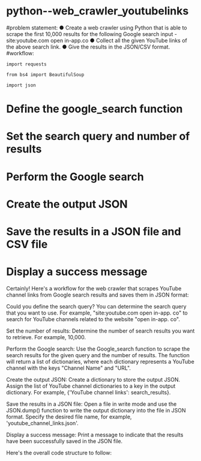 # python--web_crawler_youtubelinks
#problem statement:
         ● Create a web crawler using Python that is able to scrape the first 10,000 results for the following Google search input - site:youtube.com open in-app.co
        ● Collect all the given YouTube links of the above search link.
        ● Give the results in the JSON/CSV format.  
#workflow:

    import requests

    from bs4 import BeautifulSoup

    import json

# Define the google_search function

# Set the search query and number of results

# Perform the Google search

# Create the output JSON 

# Save the results in a JSON file and CSV file 

# Display a success message

Certainly! Here's a workflow for the web crawler that scrapes YouTube channel links from Google search results and saves them in JSON format:

Could you define the search query? You can determine the search query that you want to use. For example, "site:youtube.com open in-app. co" to search for YouTube channels related to the website "open in-app. co".

Set the number of results: Determine the number of search results you want to retrieve. For example, 10,000.

Perform the Google search: Use the Google_search function to scrape the search results for the given query and the number of results. The function will return a list of dictionaries, where each dictionary represents a YouTube channel with the keys "Channel Name" and "URL".

Create the output JSON: Create a dictionary to store the output JSON. Assign the list of YouTube channel dictionaries to a key in the output dictionary. For example, {'YouTube channel links': search_results}.

Save the results in a JSON file: Open a file in write mode and use the JSON.dump() function to write the output dictionary into the file in JSON format. Specify the desired file name, for example, 'youtube_channel_links.json'.

Display a success message: Print a message to indicate that the results have been successfully saved in the JSON file.

Here's the overall code structure to follow:
